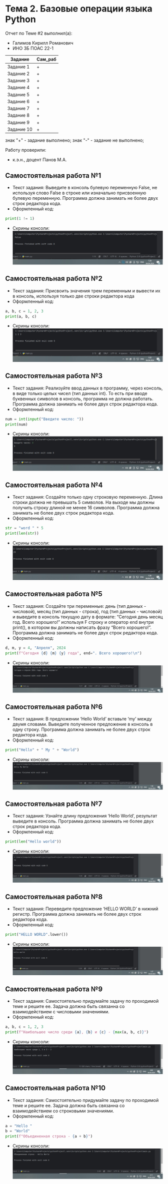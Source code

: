 # Тема 2. Базовые операции языка Python
Отчет по Теме #2 выполнил(а):
- Галимов Кирилл Романович
- ИНО ЗБ ПОАС 22-1

| Задание | Сам_раб |
| ------ | ------ | 
| Задание 1 | + |
| Задание 2 | + |
| Задание 3 | + | 
| Задание 4 | + | 
| Задание 5 | + | 
| Задание 6 | + | 
| Задание 7 | + | 
| Задание 8 | + | 
| Задание 9 | + | 
| Задание 10 | + | 

знак "+" - задание выполнено; знак "-" - задание не выполнено;

Работу проверили:
- к.э.н., доцент Панов М.А.

## Самостоятельная работа №1
- Текст задания: Выведите в консоль булевую переменную False, не используя слово False в строке или изначально присвоенную булевую переменную. Программа должна занимать не более двух строк редактора кода.
- Оформленный код: <br>
```python
print(1 != 1)
```
- Скрины консоли: <br> ![Меню](https://github.com/Nya-aaa/PI_Labs/blob/Tema2/pic/1.jpg)


## Самостоятельная работа №2
- Текст задания: Присвоить значения трем переменным и вывести их в консоль, используя только две строки редактора кода
- Оформленный код: <br>
```python
a, b, c = 1, 2, 3
print(a, b, c)
```
- Скрины консоли: <br> ![Меню](https://github.com/Nya-aaa/PI_Labs/blob/Tema2/pic/2.jpg)


## Самостоятельная работа №3
- Текст задания: Реализуйте ввод данных в программу, через консоль, в виде только целых чисел (тип данных int). То есть при вводе буквенных символов в консоль, программа не должна работать. Программа должна занимать не более двух строк редактора кода.
- Оформленный код: <br>
```python
num = int(input("Введите число: "))
print(num)
```
- Скрины консоли: <br> ![Меню](https://github.com/Nya-aaa/PI_Labs/blob/Tema2/pic/3.jpg)


## Самостоятельная работа №4
- Текст задания: Создайте только одну строковую переменную. Длина строки должна не превышать 5 символов. На выходе мы должны получить строку длиной не менее 16 символов. Программа должна занимать не более двух строк редактора кода.
- Оформленный код: <br>
```python
str = "word " * 5
print(len(str))
```
- Скрины консоли: <br> ![Меню](https://github.com/Nya-aaa/PI_Labs/blob/Tema2/pic/5.jpg)



## Самостоятельная работа №5
- Текст задания: Создайте три переменные: день (тип данных - числовой), месяц (тип данных - строка), год (тип данных - числовой) и выведите в консоль текущую дату в формате: “Сегодня день месяц год. Всего хорошего!” используя F строку и оператор end внутри print(), в котором вы должны написать фразу “Всего хорошего!”. Программа должна занимать не более двух строк редактора кода.
- Оформленный код: <br>
```python
d, m, y = 4, "Апреля", 2024
print(f"Сегодня {d} {m} {y} года", end=". Всего хорошего!\n")
```
- Скрины консоли: <br> ![Меню](https://github.com/Nya-aaa/PI_Labs/blob/Tema2/pic/6.jpg)

## Самостоятельная работа №6
- Текст задания: В предложении ‘Hello World’ вставьте ‘my’ между двумя словами. Выведите полученное предложение в консоль в одну строку. Программа должна занимать не более двух строк редактора кода.
- Оформленный код: <br>
```python
print("Hello" + " My " + "World")
```
- Скрины консоли: <br> ![Меню](https://github.com/Nya-aaa/PI_Labs/blob/Tema2/pic/7.jpg)



## Самостоятельная работа №7
- Текст задания: Узнайте длину предложения ‘Hello World’, результат выведите в консоль. Программа должна занимать не более двух строк редактора кода.
- Оформленный код: <br>
```python
print(len("Hello world"))
```
- Скрины консоли: <br> ![Меню](https://github.com/Nya-aaa/PI_Labs/blob/Tema2/pic/8.jpg)


## Самостоятельная работа №8
- Текст задания: Переведите предложение ‘HELLO WORLD’ в нижний регистр. Программа должна занимать не более двух строк редактора кода.
- Оформленный код: <br>
```python
print("HELLO WORLD".lower())
```
- Скрины консоли: <br> ![Меню](https://github.com/Nya-aaa/PI_Labs/blob/Tema2/pic/9.jpg)



## Самостоятельная работа №9
- Текст задания: Самостоятельно придумайте задачу по проходимой теме и решите ее. Задача должна быть связанна со взаимодействием с числовыми значениями.
- Оформленный код: <br>
```python
a, b, c = 1, 2, 3
print(f"Наибольшее число среди {a}, {b} и {c} - {max(a, b, c)}")
```
- Скрины консоли: <br> ![Меню](https://github.com/Nya-aaa/PI_Labs/blob/Tema2/pic/10.jpg)


## Самостоятельная работа №10
- Текст задания: Самостоятельно придумайте задачу по проходимой теме и решите ее. Задача должна быть связанна со взаимодействием со строковыми значениями.
- Оформленный код: <br>
```python
a = "Hello "
b = "World"
print(f"Объединенная строка - {a + b}")
```
- Скрины консоли: <br> ![Меню](https://github.com/Nya-aaa/PI_Labs/blob/Tema2/pic/11.jpg)

















